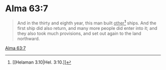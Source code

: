 # Alma 63:7

> And in the thirty and eighth year, this man built <u>other</u>[^a] ships. And the first ship did also return, and many more people did enter into it; and they also took much provisions, and set out again to the land northward.

[Alma 63:7](https://www.churchofjesuschrist.org/study/scriptures/bofm/alma/63?lang=eng&id=p7#p7)


[^a]: [[Helaman 3.10|Hel. 3:10.]]
